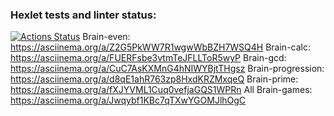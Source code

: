 ### Hexlet tests and linter status:
[![Actions Status](https://github.com/0chra/frontend-project-44/workflows/hexlet-check/badge.svg)](https://github.com/0chra/frontend-project-44/actions)
Brain-even: https://asciinema.org/a/Z2G5PkWW7R1wgwWbBZH7WSQ4H
Brain-calc: https://asciinema.org/a/FUERFsbe3vtmTeJFLLToR5wyP
Brain-gcd:  https://asciinema.org/a/CuC7AsKXMnG4hNIWYBjtTHgsz
Brain-progression: https://asciinema.org/a/d8qE1ahR763zp8HxdKRZMxqeQ
Brain-prime: https://asciinema.org/a/fXJYVML1Cuq0vefjaGQS1WPRn
All Brain-games: https://asciinema.org/a/Jwqybf1KBc7qTXwYGOMJlhOgC
